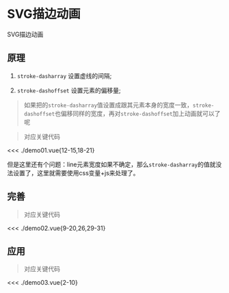 # SVG描边动画

SVG描边动画

<script setup>
import Demo01 from './demo01.vue'
import Demo02 from './demo02.vue'
import Demo03 from './demo03.vue'
</script>

## 原理

1. `stroke-dasharray` 设置虚线的间隔;

2. `stroke-dashoffset` 设置元素的偏移量;

> 如果把的`stroke-dasharray`值设置成跟其元素本身的宽度一致，`stroke-dashoffset`也偏移同样的宽度，再对`stroke-dashoffset`加上动画就可以了呢

<Demo01 />

> 对应关键代码

<<< ./demo01.vue{12-15,18-21}

但是这里还有个问题：line元素宽度如果不确定，那么`stroke-dasharray`的值就没法设置了，这里就需要使用css变量+js来处理了。

## 完善

<Demo02 />

> 对应关键代码

<<< ./demo02.vue{9-20,26,29-31}

## 应用

<Demo03 />

> 对应关键代码

<<< ./demo03.vue{2-10}